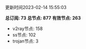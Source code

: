 更新时间2023-02-14 15:55:03

**总订阅: 73**
**总节点: 877**
**有效节点: 263**
- v2ray节点: 158
- ss节点: 102
- trojan节点: 3
